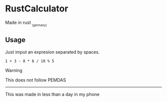 # RustCalculator
Made in rust <sub><sub>(germany)</sub></sub>

## Usage
Just imput an expresion separated by spaces. 
```
1 + 3 - 8 * 6 / 10 % 5
```
> [!WARNING]
> This does not follow PEMDAS

---

This was made in less than a day in my phone
